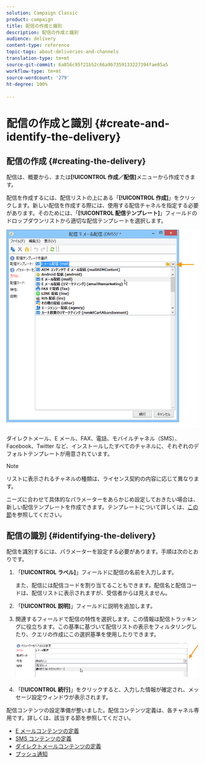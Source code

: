 ```yaml
---
solution: Campaign Classic
product: campaign
title: 配信の作成と識別
description: 配信の作成と識別
audience: delivery
content-type: reference
topic-tags: about-deliveries-and-channels
translation-type: tm+mt
source-git-commit: 6a856c95f21b52c66a9b7359133227394fae05a5
workflow-type: tm+mt
source-wordcount: '279'
ht-degree: 100%

---
```



# 配信の作成と識別 {#create-and-identify-the-delivery}

## 配信の作成 {#creating-the-delivery}

配信は、概要から、または&#x200B;**[!UICONTROL 作成／配信]**&#x200B;メニューから作成できます。


配信を作成するには、配信リストの上にある「**[!UICONTROL 作成]**」をクリックします。新しい配信を作成する際には、使用する配信チャネルを指定する必要があります。そのためには、「**[!UICONTROL 配信テンプレート]**」フィールドのドロップダウンリストから適切な配信テンプレートを選択します。

![](assets/s_ncs_user_wizard_email01_1.png)

ダイレクトメール、E メール、FAX、電話、モバイルチャネル（SMS）、Facebook、Twitter など、インストールしたすべてのチャネルに、それぞれのデフォルトテンプレートが用意されています。

>[!NOTE]
>
>リストに表示されるチャネルの種類は、ライセンス契約の内容に応じて異なります。

ニーズに合わせて具体的なパラメーターをあらかじめ設定しておきたい場合は、新しい配信テンプレートを作成できます。テンプレートについて詳しくは、[この節](../../delivery/using/about-templates.md)を参照してください。

## 配信の識別 {#identifying-the-delivery}

配信を識別するには、パラメーターを設定する必要があります。手順は次のとおりです。

1. 「**[!UICONTROL ラベル]**」フィールドに配信の名前を入力します。

   また、配信には配信コードを割り当てることもできます。配信名と配信コードは、配信リストに表示されますが、受信者からは見えません。

1. 「**[!UICONTROL 説明]**」フィールドに説明を追加します。
1. 関連するフィールドで配信の特性を選択します。この情報は配信トラッキングに役立ちます。この基準に基づいて配信リストの表示をフィルタリングしたり、クエリの作成にこの選択基準を使用したりできます。

   ![](assets/s_ncs_user_email_del_nature.png)

1. 「**[!UICONTROL 続行]**」をクリックすると、入力した情報が確定され、メッセージ設定ウィンドウが表示されます。

配信コンテンツの設定準備が整いました。配信コンテンツ定義は、各チャネル専用です。詳しくは、該当する節を参照してください。

* [E メールコンテンツの定義](../../delivery/using/defining-the-email-content.md)
* [SMS コンテンツの定義](../../delivery/using/sms-create.md#defining-the-sms-content)
* [ダイレクトメールコンテンツの定義](../../delivery/using/defining-the-direct-mail-content.md)
* [プッシュ通知](../../delivery/using/about-mobile-app-channel.md)

